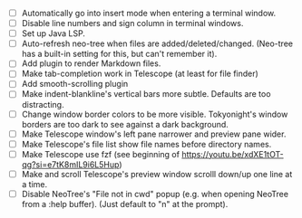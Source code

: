- [ ] Automatically go into insert mode when entering a terminal window.
- [ ] Disable line numbers and sign column in terminal windows.
- [ ] Set up Java LSP.
- [ ] Auto-refresh neo-tree when files are added/deleted/changed. (Neo-tree
  has a built-in setting for this, but can't remember it).
- [ ] Add plugin to render Markdown files.
- [ ] Make tab-completion work in Telescope (at least for file finder)
- [ ] Add smooth-scrolling plugin
- [ ] Make indent-blankline's vertical bars more subtle.  Defaults are too
  distracting.
- [ ] Change window border colors to be more visible.  Tokyonight's window
  borders are too dark to see against a dark background.
- [ ] Make Telescope window's left pane narrower and preview pane wider.
- [ ] Make Telescope's file list show file names before directory names.
- [ ] Make Telescope use fzf (see beginning of
  https://youtu.be/xdXE1tOT-qg?si=e7tK8mIL9i6L5Hup)
- [ ] Make <C-E> and <C-Y> scroll Telescope's preview window scrolll
  down/up one line at a time.
- [ ] Disable NeoTree's "File not in cwd" popup (e.g. when opening NeoTree
  from a :help buffer).  (Just default to "n" at the prompt).
